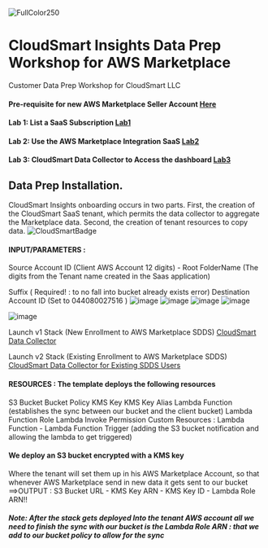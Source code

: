 ![FullColor250](https://user-images.githubusercontent.com/26460009/182591500-ac99b0d8-2639-4a28-8357-97d09e0e2063.png)
# CloudSmart Insights Data Prep Workshop for AWS Marketplace

Customer Data Prep Workshop for CloudSmart LLC
#### Pre-requisite for new AWS Marketplace Seller Account [Here](/docs/MarketplacePrerequisite.md)
#### Lab 1: List a SaaS Subscription [Lab1](/docs/Lab1.md)
#### Lab 2: Use the AWS Marketplace Integration SaaS [Lab2](/docs/Lab2.md)
#### Lab 3: CloudSmart Data Collector to Access the dashboard [Lab3](/docs/Lab3.md)

## Data Prep Installation.
CloudSmart Insights onboarding occurs in two parts. First, the creation of the CloudSmart SaaS tenant, which permits the data collector to aggregate the Marketplace data.  Second, the creation of tenant resources to copy data.
![CloudSmartBadge](https://user-images.githubusercontent.com/26460009/183915211-2252735e-bf8f-4ffa-b619-c14e4ae59436.png)


#### INPUT/PARAMETERS : 
Source Account ID (Client AWS Account 12 digits) - Root FolderName (The digits from the Tenant name created in the Saas application)

Suffix ( Required! : to no fall into bucket already exists error) 
Destination Account ID
(Set to 044080027516 )
![image](https://github.com/tvanceadv/csdataprep/assets/26460009/d12f0042-6aa5-4b81-9e7c-c577f92a8599)
![image](https://github.com/tvanceadv/csdataprep/assets/26460009/7d534e73-9e96-4881-8eb0-66b40caeaaa3)
![image](https://github.com/tvanceadv/csdataprep/assets/26460009/a9a266cf-04f9-4a42-8c3c-0f86546c0da5)
![image](https://github.com/tvanceadv/csdataprep/assets/26460009/510834a5-7883-486a-8122-3e3bed2d0e1b)

![image](https://github.com/tvanceadv/csdataprep/assets/26460009/11ab6ada-f9a2-4804-896b-dd93d68e8c38)


Launch v1 Stack (New Enrollment to AWS Marketplace SDDS) [CloudSmart Data Collector](https://us-east-1.console.aws.amazon.com/cloudformation/home?region=us-east-1#/stacks/create?&templateURL=https://cloudsmartglobalpub.s3.amazonaws.com/FinalTemplate.yml)

Launch v2 Stack (Existing Enrollment to AWS Marketplace SDDS) [CloudSmart Data Collector for Existing SDDS Users](https://us-east-1.console.aws.amazon.com/cloudformation/home?region=us-east-1#/stacks/create?&templateURL=https://cloudsmartglobalpub.s3.amazonaws.com/FinalTemplateV2.yml)

#### RESOURCES : The template deploys the following resources
S3 Bucket
Bucket Policy
KMS Key
KMS Key Alias
Lambda Function (establishes the sync between our bucket and the client bucket)
Lambda Function Role
Lambda Invoke Permission
Custom Resources : Lambda Function - Lambda Function Trigger (adding the S3 bucket notification and
allowing the lambda to get triggered)

#### We deploy an S3 bucket encrypted with a KMS key
Where the tenant will set them up in his AWS Marketplace Account, so that whenever AWS Marketplace send in new data it gets sent to our bucket ==>OUTPUT : S3 Bucket URL - KMS Key ARN - KMS Key ID - Lambda Role ARN!!
##### Note: After the stack gets deployed Into the tenant AWS account all we need to finish the sync with our bucket is the Lambda Role ARN : that we add to our bucket policy to allow for the sync
